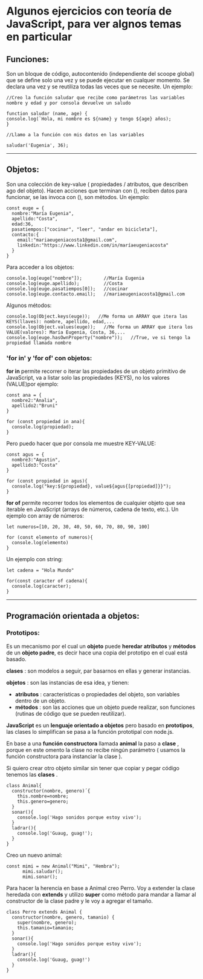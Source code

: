 # Algunos ejercicios con teoría de JavaScript, para ver algnos temas en particular

## Funciones:
Son un bloque de código, autocontenido (independiente del scoope global) que se define solo una vez y se puede ejecutar en cualquer momento. Se declara una vez y se reutiliza todas las veces que se necesite. Un ejemplo:

```
//Creo la función saludar que recibe como parámetros las variables nombre y edad y por consola devuelve un saludo

function saludar (name, age) {
console.log(`Hola, mi nombre es ${name} y tengo ${age} años);
}

//Llamo a la función con mis datos en las variables

saludar('Eugenia', 36);
```

***

## Objetos:
Son una colección de key-value ( propiedades / atributos, que describen ago del objeto). Hacen acciones que terminan con (), reciben datos para funcionar, se las invoca con (), son métodos. Un ejemplo:

```
const euge = {
  nombre:"María Eugenia",         
  apellido:"Costa",               
  edad:36,                        
  pasatiempos:["cocinar", "leer", "andar en bicicleta"],       
  contacto:{
    email:"mariaeugeniacosta1@gmail.com",     
    linkedin:"https://www.linkedin.com/in/maríaeugeniacosta"  
  }        
}   
```

Para acceder a los objetos:

```
console.log(euge["nombre"]);        //María Eugenia
console.log(euge.apellido);         //Costa
console.log(euge.pasatiempos[0]);   //cocinar
console.log(euge.contacto.email);   //mariaeugeniacosta1@gmail.com
```
Algunos métodos:

```
console.log(Object.keys(euge));   //Me forma un ARRAY que itera las KEYS(llaves): nombre, apellido, edad,...
console.log(Object.values(euge));   //Me forma un ARRAY que itera los VALUE(valores): María Eugenia, Costa, 36,...
console.log(euge.hasOwnProperty("nombre"));   //True, ve si tengo la propiedad llamada nombre
```
### 'for in' y 'for of' con objetos:

**for in** permite recorrer o iterar las propiedades de un objeto primitivo de JavaScript, va a listar solo las propiedades (KEYS), no los valores (VALUE)por ejemplo:

```
const ana = {
  nombre2:"Analia",
  apellido2:"Bruni"
}

for (const propiedad in ana){
  console.log(propiedad);
}
```
Pero puedo hacer que por consola me muestre KEY-VALUE:

```
const agus = {
  nombre3:"Agustin",
  apellido3:"Costa"
}

for (const propiedad in agus){
  console.log("key:${propiedad}, value${agus{[propiedad]}}");
}
```
**for of** permite recorrer todos los elementos de cualquier objeto que sea iterable en JavaScript (arrays de números, cadena de texto, etc.). Un ejemplo con array de números:

```
let numeros=[10, 20, 30, 40, 50, 60, 70, 80, 90, 100]

for (const elemento of numeros){
  console.log(elemento)
}
```

Un ejemplo con string:

```
let cadena = "Hola Mundo"

for(const caracter of cadena){
  console.log(caracter);
}
```

***

## Programación orientada a objetos:

### Prototipos:

Es un mecanismo por el cual un **objeto** puede **heredar** **atributos** y **métodos** de un **objeto padre**, es decir hace una copia del prototipo en el cual está basado. <br>

**clases** : son modelos a seguir, par basarnos en ellas y generar instancias. <br>

**objetos** : son las instancias de esa idea, y tienen:
  * **atributos** : características o propiedades del objeto, son variables dentro de un objeto.
  * **métodos** : son las acciones que un objeto puede realizar, son funciones (rutinas de código que se pueden reutilizar).

**JavaScript** es un **lenguaje orientado a objetos** pero basado en **prototipos**, las clases lo simplifican se pasa a la función prototipal con node.js. <br>

En base a una **función constructora** llamada **animal** la paso a **clase** , porque en este omento la clase no recibe ningún parámetro ( usamos la función constructora para instanciar la clase ). <br>

Si quiero crear otro objeto similar sin tener que copiar y pegar código tenemos las **clases** . <br>

```
class Animal{
  constructor(nombre, genero)´{
    this.nombre=nombre;
    this.genero=genero;
  }
  sonar(){
    console.log('Hago sonidos porque estoy vivo');
  }
  ladrar(){
    console.log('Guaug, guag!');
  }
}
```

Creo un nuevo animal:

```
const mimi = new Animal("Mimi", "Hembra");
      mimi.saludar();
      mimi.sonar();
```

Para hacer la herencia en base a Animal creo Perro. Voy a extender la clase heredada con **extends** y utilizo **super** como método para mandar a llamar al constructor de la clase padre y le voy a agregar el tamaño.

```
class Perro extends Animal {
  constructor(nombre, genero, tamanio) {
    super(nombre, genero);
    this.tamanio=tamanio;
  }
  sonar(){
    console.log('Hago sonidos porque estoy vivo');
  }
  ladrar(){
    console.log('Guaug, guag!')
  }
}
```

```
```






```

```


